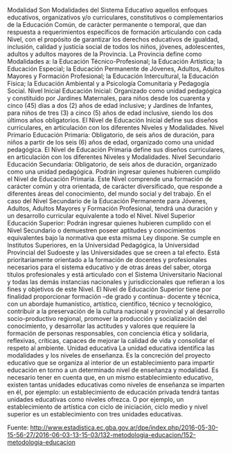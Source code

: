 Modalidad Son Modalidades del Sistema Educativo aquellos enfoques
educativos, organizativos y/o curriculares, constitutivos o
complementarios de la Educación Común, de carácter permanente o
temporal, que dan respuesta a requerimientos específicos de formación
articulando con cada Nivel, con el propósito de garantizar los derechos
educativos de igualdad, inclusión, calidad y justicia social de todos
los niños, jóvenes, adolescentes, adultos y adultos mayores de la
Provincia. La Provincia define como Modalidades a: la Educación
Técnico-Profesional; la Educación Artística; la Educación Especial; la
Educación Permanente de Jóvenes, Adultos, Adultos Mayores y Formación
Profesional; la Educación Intercultural, la Educación Física; la
Educación Ambiental y a Psicología Comunitaria y Pedagogía Social. Nivel
Inicial Educación Inicial: Organizado como unidad pedagógica y
constituido por Jardines Maternales, para niños desde los cuarenta y
cinco (45) días a dos (2) años de edad inclusive; y Jardines de
Infantes, para niños de tres (3) a cinco (5) años de edad inclusive,
siendo los dos últimos años obligatorios. El Nivel de Educación Inicial
define sus diseños curriculares, en articulación con los diferentes
Niveles y Modalidades. Nivel Primario Educación Primaria: Obligatorio,
de seis años de duración, para niños a partir de los seis (6) años de
edad, organizado como una unidad pedagógica. El Nivel de Educación
Primaria define sus diseños curriculares, en articulación con los
diferentes Niveles y Modalidades. Nivel Secundario Educación Secundaria:
Obligatorio, de seis años de duración, organizado como una unidad
pedagógica. Podrán ingresar quienes hubieren cumplido el Nivel de
Educación Primaria. Este Nivel comprende una formación de carácter común
y otra orientada, de carácter diversificado, que responde a diferentes
áreas del conocimiento, del mundo social y del trabajo. En el caso del
Nivel Secundario de la Educación Permanente para Jóvenes, Adultos,
Adultos Mayores y Formación Profesional, tendrá una duración y un
desarrollo curricular equivalente a todo el Nivel. Nivel Superior
Educación Superior: Podrán ingresar quienes hubieren cumplido con el
Nivel Secundario o demuestren poseer aptitudes y conocimientos
equivalentes bajo la normativa que esta misma Ley dispone. Se cumple en
Institutos Superiores, en la Universidad Pedagógica, la Universidad
Provincial del Sudoeste y las Universidades que se creen a tal efecto.
Está prioritariamente orientado a la formación de docentes y
profesionales necesarios para el sistema educativo y de otras áreas del
saber, otorga títulos profesionales y está articulado con el Sistema
Universitario Nacional y todas las demás instancias nacionales y
jurisdiccionales que refieran a los fines y objetivos de este Nivel. El
Nivel de Educación Superior tiene por finalidad proporcionar formación
–de grado y continua- docente y técnica, con un abordaje humanístico,
artístico, científico, técnico y tecnológico, contribuir a la
preservación de la cultura nacional y provincial y al desarrollo
socio-productivo regional, promover la producción y socialización del
conocimiento, y desarrollar las actitudes y valores que requiere la
formación de personas responsables, con conciencia ética y solidaria,
reflexivas, críticas, capaces de mejorar la calidad de vida y consolidar
el respeto al ambiente. Unidad educativa La unidad educativa identifica
las modalidades y los niveles de enseñanza. Es la concreción del
proyecto educativo que se organiza al interior de un establecimiento
para impartir educación en torno a un determinado nivel de enseñanza y
modalidad. Es necesario tener en cuenta que, en un mismo establecimiento
educativo, existen tantas unidades educativas como niveles de enseñanza
se imparten en él, por ejemplo: un establecimiento de educación privada
tendrá tantas unidades educativas como niveles ofrezca. O por ejemplo,
un establecimiento de artística con ciclo de iniciación, ciclo medio y
nivel superior es un establecimiento con tres unidades educativas.

Fuente:
http://www.estadistica.ec.gba.gov.ar/dpe/index.php/2016-05-30-15-56-27/2016-06-03-13-15-03/132-metodologia-educacion/152-metodologia-educacion
